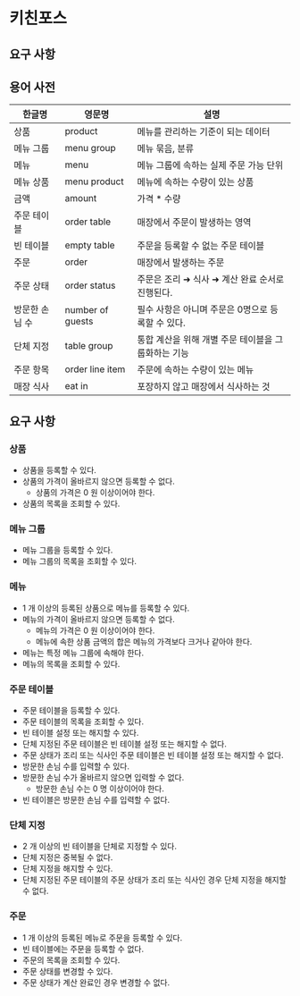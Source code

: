 # 키친포스

## 요구 사항

## 용어 사전

| 한글명 | 영문명 | 설명 |
| --- | --- | --- |
| 상품 | product | 메뉴를 관리하는 기준이 되는 데이터 |
| 메뉴 그룹 | menu group | 메뉴 묶음, 분류 |
| 메뉴 | menu | 메뉴 그룹에 속하는 실제 주문 가능 단위 |
| 메뉴 상품 | menu product | 메뉴에 속하는 수량이 있는 상품 |
| 금액 | amount | 가격 * 수량 |
| 주문 테이블 | order table | 매장에서 주문이 발생하는 영역 |
| 빈 테이블 | empty table | 주문을 등록할 수 없는 주문 테이블 |
| 주문 | order | 매장에서 발생하는 주문 |
| 주문 상태 | order status | 주문은 조리 ➜ 식사 ➜ 계산 완료 순서로 진행된다. |
| 방문한 손님 수 | number of guests | 필수 사항은 아니며 주문은 0명으로 등록할 수 있다. |
| 단체 지정 | table group | 통합 계산을 위해 개별 주문 테이블을 그룹화하는 기능 |
| 주문 항목 | order line item | 주문에 속하는 수량이 있는 메뉴 |
| 매장 식사 | eat in | 포장하지 않고 매장에서 식사하는 것 |


## 요구 사항

### 상품

- 상품을 등록할 수 있다.
- 상품의 가격이 올바르지 않으면 등록할 수 없다.
    - 상품의 가격은 0 원 이상이어야 한다.
- 상품의 목록을 조회할 수 있다.

### 메뉴 그룹

- 메뉴 그룹을 등록할 수 있다.
- 메뉴 그룹의 목록을 조회할 수 있다.

### 메뉴

- 1 개 이상의 등록된 상품으로 메뉴를 등록할 수 있다.
- 메뉴의 가격이 올바르지 않으면 등록할 수 없다.
    - 메뉴의 가격은 0 원 이상이어야 한다.
    - 메뉴에 속한 상품 금액의 합은 메뉴의 가격보다 크거나 같아야 한다.
- 메뉴는 특정 메뉴 그룹에 속해야 한다.
- 메뉴의 목록을 조회할 수 있다.

### 주문 테이블

- 주문 테이블을 등록할 수 있다.
- 주문 테이블의 목록을 조회할 수 있다.
- 빈 테이블 설정 또는 해지할 수 있다.
- 단체 지정된 주문 테이블은 빈 테이블 설정 또는 해지할 수 없다.
- 주문 상태가 조리 또는 식사인 주문 테이블은 빈 테이블 설정 또는 해지할 수 없다.
- 방문한 손님 수를 입력할 수 있다.
- 방문한 손님 수가 올바르지 않으면 입력할 수 없다.
    - 방문한 손님 수는 0 명 이상이어야 한다.
- 빈 테이블은 방문한 손님 수를 입력할 수 없다.

### 단체 지정

- 2 개 이상의 빈 테이블을 단체로 지정할 수 있다.
- 단체 지정은 중복될 수 없다.
- 단체 지정을 해지할 수 있다.
- 단체 지정된 주문 테이블의 주문 상태가 조리 또는 식사인 경우 단체 지정을 해지할 수 없다.

### 주문

- 1 개 이상의 등록된 메뉴로 주문을 등록할 수 있다.
- 빈 테이블에는 주문을 등록할 수 없다.
- 주문의 목록을 조회할 수 있다.
- 주문 상태를 변경할 수 있다.
- 주문 상태가 계산 완료인 경우 변경할 수 없다.